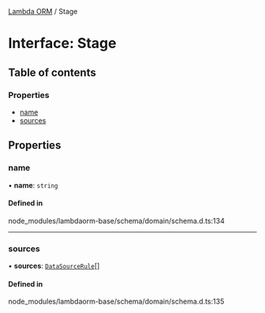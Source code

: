 [Lambda ORM](../README.md) / Stage

# Interface: Stage

## Table of contents

### Properties

- [name](Stage.md#name)
- [sources](Stage.md#sources)

## Properties

### name

• **name**: `string`

#### Defined in

node_modules/lambdaorm-base/schema/domain/schema.d.ts:134

___

### sources

• **sources**: [`DataSourceRule`](DataSourceRule.md)[]

#### Defined in

node_modules/lambdaorm-base/schema/domain/schema.d.ts:135
